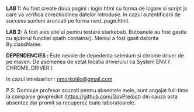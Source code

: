 **LAB 1:**
Au fost create doua pagini : login.html cu forma de logare si script js care va verifica corectiudinea datelor introduse.
In cazul autentificarii de success suntem aruncati pe forma next_page.html.

**LAB 2:**
A fost ales site'ul pentru testare starkebab.
Butoanele au fost gasite cu ajutorul functiei xpath contains().
Meniul a fost gasit datorita By.className.




**DEPENDENCIES :**
Este nevoie de depedenta selenium si chrome driver de pe maven.
De asemenea de setat locatia driverului ca System ENV ( CHROME_DRIVER )

In cazul intrebarilor : nmorkotilo@gmail.com 

P.S:
Domnule profesor scuzati pentru absentele mele, sunt angajat full-time la companie govpredict
(https://github.com/GovPredict) din cauza asta absentez dar promit sa recuperez toate laboratoarele.

